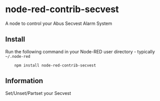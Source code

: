 node-red-contrib-secvest
=====================

A node to control your Abus Secvest Alarm System

## Install

Run the following command in your Node-RED user directory - typically `~/.node-red`

        npm install node-red-contrib-secvest

## Information

Set/Unset/Partset your Secvest
